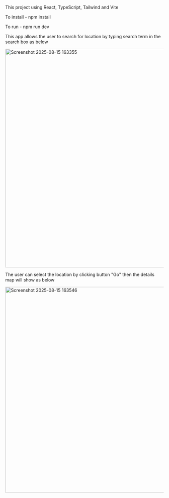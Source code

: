 This project using React, TypeScript, Tailwind and Vite

To install - npm install 

To run - npm run dev

This app allows the user to search for location by typing search term in the search box as below

<img width="1078" height="696" alt="Screenshot 2025-08-15 163355" src="https://github.com/user-attachments/assets/0c3562b8-840d-4029-b89e-8301d6aa173a" />

The user can select the location by clicking button "Go" then the details map will show as below

<img width="1298" height="655" alt="Screenshot 2025-08-15 163546" src="https://github.com/user-attachments/assets/76a9f902-0504-4cc5-a2ca-fcc825bbe2d7" />


